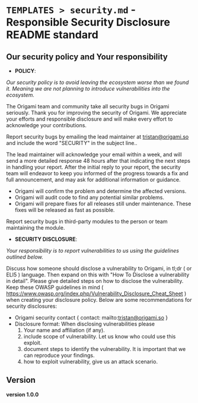 # `TEMPLATES > security.md` - Responsible Security Disclosure README standard

## Our security policy and Your responsibility
- **POLICY**:

*Our security policy is to avoid leaving the ecosystem worse than we found it. Meaning we are not planning to introduce vulnerabilities into the ecosystem.*

The Origami team and community take all security bugs in Origami seriously. Thank you for improving the security of Origami. We appreciate your efforts and responsible disclosure and will make every effort to acknowledge your contributions.

Report security bugs by emailing the lead maintainer at tristan@origami.so and include the word "SECURITY" in the subject line..

The lead maintainer will acknowledge your email within a week, and will send a more detailed response 48 hours after that indicating the next steps in handling your report. After the initial reply to your report, the security team will endeavor to keep you informed of the progress towards a fix and full announcement, and may ask for additional information or guidance.

- Origami will confirm the problem and determine the affected versions.
- Origami will audit code to find any potential similar problems.
- Origami will prepare fixes for all releases still under maintenance. These fixes will be released as fast as possible.

Report security bugs in third-party modules to the person or team maintaining the module.

- **SECURITY DISCLOSURE**:

*Your responsibility is to report vulnerabilities to us using the guidelines outlined below.*

Discuss how someone should disclose a vulnerability to Origami, in tl;dr ( or ELI5 ) language. Then expand on this with "How To Disclose a vulnerability in detail". Please give detailed steps on how to disclose the vulnerability. Keep these OWASP guidelines in mind ( https://www.owasp.org/index.php/Vulnerability_Disclosure_Cheat_Sheet ) when creating your disclosure policy. Below are some recommendations for security disclosures:
- Origami security contact { contact: mailto:tristan@origami.so }
- Disclosure format: When disclosing vulnerabilities please 
  1. Your name and affiliation (if any).
  2. include scope of vulnerability. Let us know who could use this exploit.
  3. document steps to identify the vulnerability. It is important that we can reproduce your findings. 
  4. how to exploit vulnerability, give us an attack scenario.

## Version
**version 1.0.0**